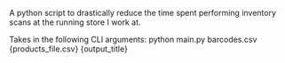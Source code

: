 A python script to drastically reduce the time spent performing inventory scans at the running store I work at.

Takes in the following CLI arguments: python main.py barcodes.csv {products_file.csv} {output_title}
